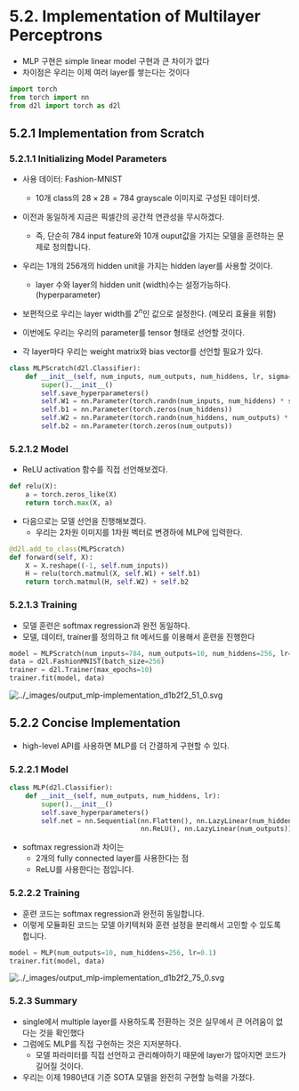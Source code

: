 # 5.2. Implementation of Multilayer Perceptrons

- MLP 구현은 simple linear model 구현과 큰 차이가 없다
- 차이점은 우리는 이제 여러 layer를 쌓는다는 것이다

```python
import torch
from torch import nn
from d2l import torch as d2l
```



## 5.2.1 Implementation from Scratch

### 5.2.1.1 Initializing Model Parameters

- 사용 데이터: Fashion-MNIST
  - 10개 class의 $28 \times 28 = 784$ grayscale 이미지로 구성된 데이터셋.
- 이전과 동일하게 지금은 픽셀간의 공간적 연관성을 무시하겠다.
  - 즉, 단순히 784 input feature와 10개 ouput값을 가지는 모델을 훈련하는 문제로 정의합니다.
- 우리는  1개의 256개의 hidden unit을 가지는 hidden layer를 사용할 것이다.
  - layer 수와 layer의 hidden unit (width)수는 설정가능하다. (hyperparameter)
- 보편적으로 우리는 layer width를 $2^n$인 값으로 설정한다. (메모리 효율을 위함)



- 이번에도 우리는 우리의 parameter를 tensor 형태로 선언할 것이다.
- 각 layer마다 우리는 weight matrix와 bias vector를 선언할 필요가 있다.



```python
class MLPScratch(d2l.Classifier):
    def __init__(self, num_inputs, num_outputs, num_hiddens, lr, sigma=0.01):
        super().__init__()
        self.save_hyperparameters()
        self.W1 = nn.Parameter(torch.randn(num_inputs, num_hiddens) * sigma)
        self.b1 = nn.Parameter(torch.zeros(num_hiddens))
        self.W2 = nn.Parameter(torch.randn(num_hiddens, num_outputs) * sigma)
        self.b2 = nn.Parameter(torch.zeros(num_outputs))
```



### 5.2.1.2 Model

- ReLU activation 함수를 직접 선언해보겠다. 

```python
def relu(X):
    a = torch.zeros_like(X)
    return torch.max(X, a)
```



- 다음으로는 모델 선언을 진행해보겠다.
  - 우리는 2차원 이미지를 1차원 벡터로 변경하에 MLP에 입력한다.

```python
@d2l.add_to_class(MLPScratch)
def forward(self, X):
    X = X.reshape((-1, self.num_inputs))
    H = relu(torch.matmul(X, self.W1) + self.b1)
    return torch.matmul(H, self.W2) + self.b2
```



### 5.2.1.3 Training

- 모델 훈련은 softmax regression과 완전 동일하다.
- 모델, 데이터, trainer를 정의하고 fit 메서드를 이용해서 훈련을 진행한다

```python
model = MLPScratch(num_inputs=784, num_outputs=10, num_hiddens=256, lr=0.1)
data = d2l.FashionMNIST(batch_size=256)
trainer = d2l.Trainer(max_epochs=10)
trainer.fit(model, data)
```

![../_images/output_mlp-implementation_d1b2f2_51_0.svg](https://d2l.ai/_images/output_mlp-implementation_d1b2f2_51_0.svg)

## 5.2.2 Concise Implementation

- high-level API를 사용하면 MLP를 더 간결하게 구현할 수 있다.

### 5.2.2.1 Model

```python
class MLP(d2l.Classifier):
    def __init__(self, num_outputs, num_hiddens, lr):
        super().__init__()
        self.save_hyperparameters()
        self.net = nn.Sequential(nn.Flatten(), nn.LazyLinear(num_hiddens),
                                 nn.ReLU(), nn.LazyLinear(num_outputs))
```

- softmax regression과 차이는 
  - 2개의 fully connected layer를 사용한다는 점
  - ReLU를 사용한다는 점입니다.



### 5.2.2.2 Training

- 훈련 코드는 softmax regression과 완전히 동일합니다.
- 이렇게 모듈화된 코드는 모델 아키텍처와 훈련 설정을 분리해서 고민할 수 있도록 합니다.

```python
model = MLP(num_outputs=10, num_hiddens=256, lr=0.1)
trainer.fit(model, data)
```

![../_images/output_mlp-implementation_d1b2f2_75_0.svg](https://d2l.ai/_images/output_mlp-implementation_d1b2f2_75_0.svg)



### 5.2.3 Summary

- single에서 multiple layer를 사용하도록 전환하는 것은 실무에서 큰 어려움이 없다는 것을 확인했다
- 그럼에도 MLP를 직접 구현하는 것은 지저분하다.
  - 모델 파라미터를 직접 선언하고 관리해야하기 때문에 layer가 많아지면 코드가 길어질 것이다.
- 우리는 이제 1980년대 기준 SOTA 모델을 완전히 구현할 능력을 가졌다.